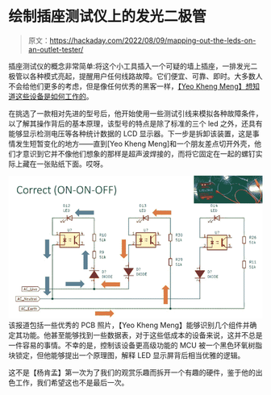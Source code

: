 # 绘制插座测试仪上的发光二极管

> 原文：<https://hackaday.com/2022/08/09/mapping-out-the-leds-on-an-outlet-tester/>

插座测试仪的概念非常简单:将这个小工具插入一个可疑的墙上插座，一排发光二极管以各种模式亮起，提醒用户任何线路故障。它们便宜、可靠、即时。大多数人不会给他们更多的考虑，但是像任何优秀的黑客一样，[【Yeo Kheng Meng】想知道这些设备是如何工作的](https://yeokhengmeng.com/2022/08/teardown-of-habotest-ht107e-socket-tester/)。

在挑选了一款相对先进的型号后，他开始使用一些测试引线来模拟各种故障条件，以了解其操作背后的基本原理，该型号的特点是除了标准的三个 led 之外，还具有能够显示检测电压等各种统计数据的 LCD 显示器。下一步是拆卸该装置，这是事情发生短暂变化的地方——直到[Yeo Kheng Meng]和一个朋友差点切开外壳，他们才意识到它并不像他们想象的那样是超声波焊接的，而将它固定在一起的螺钉实际上藏在一张贴纸下面。哎呀。

[![](img/620a5a4603be77ee1be41d4baa9f5099.png)](https://hackaday.com/wp-content/uploads/2022/08/ledtester_detail.jpg) 该报道包括一些优秀的 PCB 照片，【Yeo Kheng Meng】能够识别几个组件并确定其功能。他甚至能够找到一些数据表，对于这些低成本的设备来说，这并不总是一件容易的事情。不幸的是，控制该设备更高级功能的 MCU 被一个黑色环氧树脂块锁定，但他能够提出一个原理图，解释 LED 显示屏背后相当优雅的逻辑。

这不是【杨肯孟】第一次为了我们的观赏乐趣而拆开一个有趣的硬件，鉴于他的出色工作，我们希望这也不是最后一次。